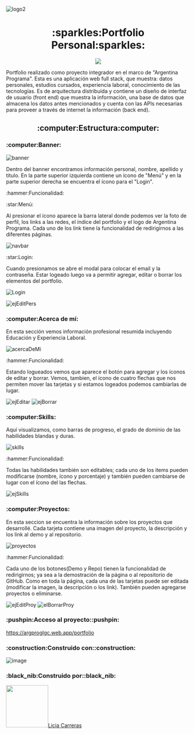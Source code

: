 ![logo2](https://user-images.githubusercontent.com/97195642/198836608-9d242be8-8042-4b6f-a915-f263c48ae93e.jpg)

<h1 align="center"> :sparkles:Portfolio Personal:sparkles: </h1>

   <p align="center">
   <img src="https://img.shields.io/badge/STATUS-EN%20DESAROLLO-pink">
   </p>
   
   Portfolio realizado como proyecto integrador en el marco de "Argentina Programa". Esta es una aplicación web full stack, que muestra: datos personales, estudios cursados, experiencia laboral, conocimiento de las tecnologías. Es de arquitectura distribuida y contiene un diseño de interfaz de usuario (front end) que muestra la información, una base de datos que almacena los datos antes mencionados y cuenta con las APIs necesarias para proveer a través de internet la información (back end).
   
<h2 align="center"> :computer:Estructura:computer: </h2>

<h3 align="left"> :computer:Banner:</h3>

![banner](https://user-images.githubusercontent.com/97195642/198838036-d861a6d3-5f27-4004-a1c5-97361f481019.PNG)

Dentro del banner encontramos información personal, nombre, apellido y titulo. En la parte superior izquierda contiene un ícono de "Menú" y en la parte superior derecha se encuentra el ícono para el "Login".

<p align="left"> :hammer:Funcionalidad:</p>

<p align="left"> :star:Menú:</p>
Al presionar el ícono aparece la barra lateral donde podemos ver la foto de perfil, los links a las redes, el índice del portfolio y el logo de Argentina Programa. Cada uno de los link tiene la funcionalidad de redirigirnos a las diferentes páginas.

![navbar](https://user-images.githubusercontent.com/97195642/198839488-ec16129b-f4fb-469f-97c1-b37092f667f9.PNG)

<p align="left"> :star:Login:</p>
Cuando presionamos se abre el modal para colocar el email y la contraseña. Estar logeado luego va a permitir agregar, editar o borrar los elementos del portfolio.

![Login](https://user-images.githubusercontent.com/97195642/198839996-ab8ebd83-e367-487b-9342-9db52fab8917.PNG)

![ejEditPers](https://user-images.githubusercontent.com/97195642/198845392-a958c1e9-c2db-40c0-99a9-037dba0aedb5.PNG)

<h3 align="left"> :computer:Acerca de mí:</h3>

En esta sección vemos información profesional resumida incluyendo Educación y Experiencia Laboral.

![acercaDeMi](https://user-images.githubusercontent.com/97195642/198840310-d8713436-5f59-45fd-acfe-c024d3846472.PNG)

<p align="left"> :hammer:Funcionalidad:</p>
Estando logueados vemos que aparece el botón para agregar y los íconos de editar y borrar. Vemos, tambien, el ícono de cuatro flechas que nos permiten mover las tarjetas y si estamos logeados podemos cambiarlas de lugar.

![ejEditar](https://user-images.githubusercontent.com/97195642/198841009-1f50eb3a-084d-4e54-acd9-b204f515a059.PNG)
![ejBorrar](https://user-images.githubusercontent.com/97195642/198841018-a0719fb1-b53b-4dbf-b264-cd2fbfffa494.PNG)

<h3 align="left"> :computer:Skills:</h3>

Aquí visualizamos, como barras de progreso, el grado de dominio de las habilidades blandas y duras.

![skills](https://user-images.githubusercontent.com/97195642/198841526-c325210a-0b11-4951-a3dc-e2660ce44894.PNG)

<p align="left"> :hammer:Funcionalidad:</p>
Todas las habilidades también son editables; cada uno de los items pueden modificarse (nombre, ícono y porcentaje) y también pueden cambiarse de lugar con el ícono del las flechas.


![ejSkills](https://user-images.githubusercontent.com/97195642/198842100-ef35484c-8fb4-4c9e-9d19-82c098093e91.PNG)

<h3 align="left"> :computer:Proyectos:</h3>

En esta seccion se encuentra la información sobre los proyectos que desarrollé. Cada tarjeta contiene una imagen del proyecto, la descripción y los link al demo y al repositorio.

![proyectos](https://user-images.githubusercontent.com/97195642/198844463-a994f44e-53df-4a85-a388-c2702bb25d4b.PNG)

<p align="left"> :hammer:Funcionalidad:</p>
Cada uno de los botones(Demo y Repo) tienen la funcionalidad de redirigirnos; ya sea a la demostración de la página o al repositorio de GitHub.
Como en toda la página, cada una de las tarjetas puede ser editada (modificar la imagen, la descripción o los link). También pueden agregarse proyectos o eliminarse.


![ejEditProy](https://user-images.githubusercontent.com/97195642/198844974-ba9b5c00-bd8d-43da-9ac3-da656e4a5eda.PNG)
![elBorrarProy](https://user-images.githubusercontent.com/97195642/198845029-5323caf7-1912-440c-8d62-c8d87ef9ce15.PNG)

<h3 align="left">:pushpin:Acceso al proyecto::pushpin:</h3>

https://argproglgc.web.app/portfolio

<h3 align="left">:construction:Construido con::construction:</h3>

![image](https://user-images.githubusercontent.com/97195642/198845837-18542018-c0b9-483c-98c6-9a0a4574706b.png)

<h3 align="left">:black_nib:Construido por::black_nib:</h3>

[<img src="https://i.ibb.co/XtwDQYS/octocat-1667066715779-1-1.png" width=115>Licia Carreras](https://github.com/Licia1911)



